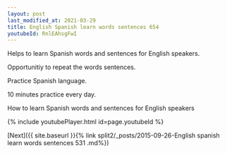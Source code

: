 ```yaml
---
layout: post
last_modified_at: 2021-03-29
title: English Spanish learn words sentences 654 
youtubeId: RnlEAhsgFwI
---
```

 
 
Helps to learn Spanish words and sentences for English speakers.

Opportunitiy to repeat the words sentences. 

Practice Spanish language. 
 
10 minutes practice every day. 
 
How to learn Spanish words and sentences for English speakers 
 
{% include youtubePlayer.html id=page.youtubeId %}
 
 
[Next]({{ site.baseurl }}{% link  split2/_posts/2015-09-26-English spanish learn words sentences 531 .md%})
 
